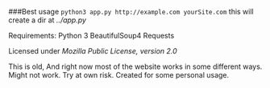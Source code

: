 ###Best usage
`python3 app.py http://example.com yourSite.com`
this will create a dir at *../app.py*

Requirements:
    Python 3
    BeautifulSoup4
    Requests

Licensed under *Mozilla Public License, version 2.0*

This is old, And right now most of the website works in some different ways. Might not work.
Try at own risk.
Created for some personal usage.
